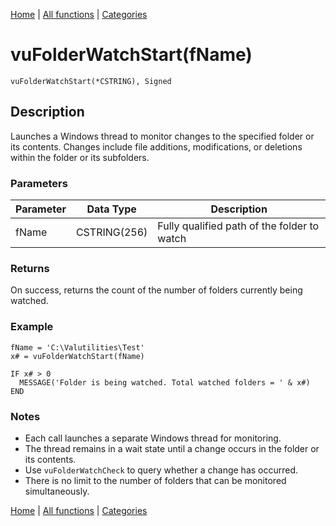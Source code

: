 [Home](../index.md) | [All functions](../all-functions.md) | [Categories](../categories/index.md)

# vuFolderWatchStart(fName)

```Prototype
vuFolderWatchStart(*CSTRING), Signed
```


## Description
Launches a Windows thread to monitor changes to the specified folder or its contents. Changes include file additions, modifications, or deletions within the folder or its subfolders.

### Parameters

| Parameter | Data Type    | Description                               |
|-----------|--------------|-------------------------------------------|
| fName     | CSTRING(256) | Fully qualified path of the folder to watch |

### Returns
On success, returns the count of the number of folders currently being watched.

### Example

```Clarion
fName = 'C:\Valutilities\Test'
x# = vuFolderWatchStart(fName)

IF x# > 0
  MESSAGE('Folder is being watched. Total watched folders = ' & x#)
END
```

### Notes
- Each call launches a separate Windows thread for monitoring.  
- The thread remains in a wait state until a change occurs in the folder or its contents.  
- Use `vuFolderWatchCheck` to query whether a change has occurred.  
- There is no limit to the number of folders that can be monitored simultaneously.

[Home](../index.md) | [All functions](../all-functions.md) | [Categories](../categories/index.md)
